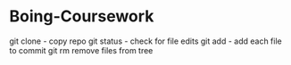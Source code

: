 # Boing-Coursework

git clone - copy repo
git status - check for file edits
git add - add each file to commit
git rm remove files from tree
